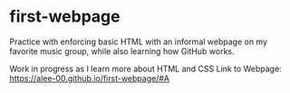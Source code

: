# first-webpage
Practice with enforcing basic HTML with an informal webpage on my favorite music group, while also learning how GitHub works.

Work in progress as I learn more about HTML and CSS
Link to Webpage: https://alee-00.github.io/first-webpage/#A
